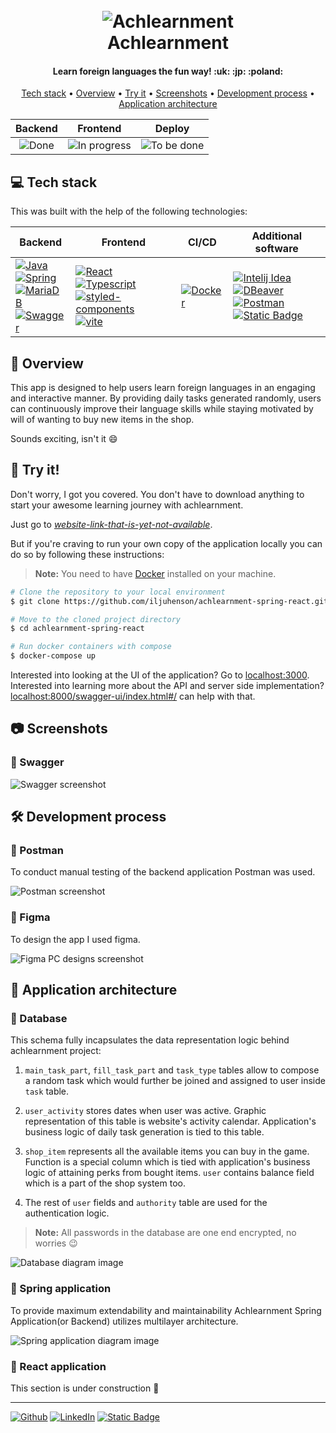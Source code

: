 <h1 align="center">
  <br>
  <img src="./github-related/achlearnment-header.png" alt="Achlearnment">
  <br>
  Achlearnment
</h1>

<h4 align="center">Learn foreign languages the fun way! :uk: :jp: :poland:</h4>

<p align="center">
  <a href="#tech-stack">Tech stack</a> •
  <a href="#overview">Overview</a> •
  <a href="#try">Try it</a> •
  <a href="#screenshots">Screenshots</a> •
  <a href="#dev-process">Development process</a> •
  <a href="#app-architecture">Application architecture</a>
</p>

|                               Backend                                |                                      Frontend                                       |                                      Deploy                                      |
|:--------------------------------------------------------------------:|:-----------------------------------------------------------------------------------:|:--------------------------------------------------------------------------------:|
|  ![Done](https://img.shields.io/badge/Done-green?style=flat-square)  | ![In progress](https://img.shields.io/badge/In%20progress-yellow?style=flat-square) | ![To be done](https://img.shields.io/badge/To%20be%20done-red?style=flat-square) |


## <a name="tech-stack"></a>:computer: Tech stack

This was built with the help of the following technologies:

| Backend                                                                                                                                                                                                                                                                                                                                                                                                                                                                                                         | Frontend                                                                                                                                                                                                                                                                                                                                                                                                                                                                                                                            | CI/CD                                                                                                                          | Additional software                                                                                                                                                                                                                                                                                                                                                                                             |
|-----------------------------------------------------------------------------------------------------------------------------------------------------------------------------------------------------------------------------------------------------------------------------------------------------------------------------------------------------------------------------------------------------------------------------------------------------------------------------------------------------------------|-------------------------------------------------------------------------------------------------------------------------------------------------------------------------------------------------------------------------------------------------------------------------------------------------------------------------------------------------------------------------------------------------------------------------------------------------------------------------------------------------------------------------------------|--------------------------------------------------------------------------------------------------------------------------------|-----------------------------------------------------------------------------------------------------------------------------------------------------------------------------------------------------------------------------------------------------------------------------------------------------------------------------------------------------------------------------------------------------------------|
| [![Java](https://img.shields.io/badge/java-orange?style=for-the-badge&logo=openjdk&logoColor=white)](https://openjdk.org/)<br/>[![Spring](https://img.shields.io/badge/spring-green?style=for-the-badge&logo=spring&logoColor=white)](https://spring.io/)<br/>[![MariaDB](https://img.shields.io/badge/mariadb-blue?style=for-the-badge&logo=MariaDB)](https://mariadb.org/)<br/>[![Swagger](https://img.shields.io/badge/swagger-green?style=for-the-badge&logo=swagger&logoColor=white)](https://swagger.io/) | [![React](https://img.shields.io/badge/React-black?style=for-the-badge&logo=React)](https://react.dev/)<br/>[![Typescript](https://img.shields.io/badge/typescript-blue?style=for-the-badge&logo=typescript&logoColor=white)](https://www.typescriptlang.org/)<br/>[![styled-components](https://img.shields.io/badge/styled--components-pink?style=for-the-badge&logo=styledcomponents)](https://styled-components.com/)<br/>[![vite](https://img.shields.io/badge/vite-black?style=for-the-badge&logo=vite)](https://vitejs.dev/) | [![Docker](https://img.shields.io/badge/docker-blue?style=for-the-badge&logo=docker&logoColor=white)](https://www.docker.com/) | [![Intelij Idea](https://img.shields.io/badge/Intelij%20Idea-grey?style=for-the-badge&logo=intellijidea)](https://www.jetbrains.com/idea/)<br/>[![DBeaver](https://img.shields.io/badge/DBeaver-brown?style=for-the-badge&logo=dbeaver)](https://dbeaver.io/)<br/>[![Postman](https://img.shields.io/badge/Postman-orange?style=for-the-badge&logo=postman&logoColor=white)](https://www.postman.com/)<br/>[![Static Badge](https://img.shields.io/badge/figma-pink?style=for-the-badge&logo=figma&logoColor=black)](https://www.figma.com/) |

## <a name="overview"></a>:mag_right: Overview

This app is designed to help users learn foreign languages in an engaging and interactive manner. By providing daily tasks
generated randomly, users can continuously improve their language skills while staying motivated by will of wanting to
buy new items in the shop.

Sounds exciting, isn't it :smile:

## <a name="try"></a>:monocle_face: Try it!

Don't worry, I got you covered. You don't have to download anything to start your awesome learning journey with
achlearnment.

Just go to [*website-link-that-is-yet-not-available*](#).

But if you're craving to run your own copy of the application locally you can do so by following these instructions:

> **Note:**
> You need to have [Docker](https://docs.docker.com/engine/install/) installed on your machine.

```bash
# Clone the repository to your local environment
$ git clone https://github.com/iljuhenson/achlearnment-spring-react.git

# Move to the cloned project directory
$ cd achlearnment-spring-react

# Run docker containers with compose
$ docker-compose up
```

Interested into looking at the UI of the application? Go to [localhost:3000](http://localhost:3000).<br/>
Interested into learning more about the API and server side implementation? [localhost:8000/swagger-ui/index.html#/](http://localhost:8000/swagger-ui/index.html#/) can help with that.

## <a name="screenshots"></a>:camera: Screenshots

### :link: Swagger

<img src="./github-related/swagger-ui.png" alt="Swagger screenshot">

## <a name="dev-process"></a>:hammer_and_wrench: Development process

### :email: Postman

To conduct manual testing of the backend application Postman was used.

<img src="./github-related/postman-showcase.png" alt="Postman screenshot">

### :art: Figma

To design the app I used figma.

<img src="./github-related/figma-pc-design.png" alt="Figma PC designs screenshot">

## <a name="app-architecture"></a>:triangular_ruler: Application architecture

### :floppy_disk: Database

This schema fully incapsulates the data representation logic behind achlearnment project:

1. `main_task_part`, `fill_task_part` and `task_type` tables allow to compose a random task which would further be joined and assigned to user inside `task` table.

1. `user_activity` stores dates when user was active. Graphic representation of this table is website's activity calendar. Application's business logic of daily task generation is tied to this table.

1. `shop_item` represents all the available items you can buy in the game. Function is a special column which is tied with application's business logic of attaining perks from bought items. `user` contains balance field which is a part of the shop system too.

1. The rest of `user` fields and `authority` table are used for the authentication logic.

> **Note:**
> All passwords in the database are one end encrypted, no worries :wink:

<img src="./github-related/achlearnment-diagram.png" alt="Database diagram image">

### :herb: Spring application

To provide maximum extendability and maintainability Achlearnment Spring Application(or Backend) utilizes multilayer architecture.

<img src="./github-related/spring-app-diagram.png" alt="Spring application diagram image">

### :newspaper: React application

This section is under construction :construction:

---

[![Github](https://img.shields.io/badge/github-black?style=for-the-badge&logo=github)](https://github.com/iljuhenson) [![LinkedIn](https://img.shields.io/badge/linkedin-blue?style=for-the-badge&logo=linkedin)](https://www.linkedin.com/in/iljuhenson/) [![Static Badge](https://img.shields.io/badge/stackoverflow-black?style=for-the-badge&logo=stackoverflow)](https://stackoverflow.com/users/20804442/iljuhenson)
